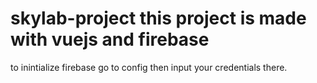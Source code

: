 # skylab-project this project is made with vuejs and firebase 

to inintialize firebase go to config then input your credentials there.
